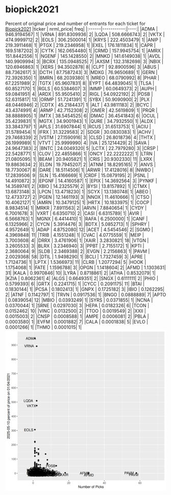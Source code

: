 # biopick2021
Percent of original price and number of entrants for each ticket for [Biopick2021](https://twitter.com/hashtag/Biopick2021)
|ticker |  nrml_price| freq|
|:------|-----------:|----:|
|ADMA   | 946.9194567|    1|
|VRNA   | 891.8309936|    2|
|LQDA   | 508.6666743|    2|
|VKTX   | 474.9999712|    2|
|EOLS   | 306.2500014|    1|
|KRYS   | 222.4503479|    1|
|ANIP   | 219.3911468|    1|
|PTGX   | 219.2346958|    1|
|EXEL   | 176.1811834|    1|
|CAPR   | 169.5187202|    3|
|CYTK   | 162.0654480|    1|
|CRMD   | 157.9945754|    1|
|AMRX   | 151.8442556|    1|
|NGENF  | 145.1428550|    2|
|MNKD   | 141.6149038|    1|
|AVDL   | 140.9909994|    3|
|BCRX   | 135.0948525|    7|
|AXSM   | 132.3182698|    3|
|NBIX   | 120.6946863|    1|
|XERS   |  94.3502878|    8|
|CLPT   |  92.8900596|    3|
|ABUS   |  88.7362617|    3|
|DCTH   |  87.7587243|    3|
|MDXG   |  76.9650689|    1|
|GERN   |  72.3926350|    1|
|BMRN   |  68.2039380|    1|
|MREO   |  68.0790992|    8|
|PHAR   |  67.2251989|    2|
|TGTX   |  65.9607831|    8|
|EYPT   |  64.4839045|    1|
|TLSA   |  60.8527170|    1|
|RGLS   |  60.5384607|    3|
|IMMP   |  60.0649373|    2|
|AUPH   |  59.0841951|    4|
|ARDX   |  55.9505410|    2|
|RIGL   |  54.0922192|    2|
|PDSB   |  52.6315817|   13|
|ORMP   |  51.7241391|    1|
|SYBX   |  50.9090900|    2|
|PLX    |  48.0446946|    2|
|CDTX   |  45.2184437|    1|
|ALT    |  43.9811183|    2|
|BCYC   |  43.4374991|    4|
|ARMP   |  42.7152308|    2|
|OMER   |  42.5619809|    1|
|PRQR   |  38.8888905|    1|
|IMTX   |  38.5454525|    6|
|DMAC   |  36.4541843|    6|
|OCUL   |  35.4239831|    1|
|MGTX   |  34.9001943|    1|
|QURE   |  34.7932550|    1|
|ALDX   |  33.3843797|    1|
|APLS   |  31.6907844|    1|
|RCUS   |  31.6513753|    1|
|ACIU   |  31.5789454|    1|
|IFRX   |  31.3229583|    2|
|SDGR   |  30.0830383|    1|
|ACHV   |  29.7468339|    2|
|VSTM   |  27.1590916|    3|
|CLSD   |  26.8018736|    4|
|THTX   |  26.1999989|    1|
|VTVT   |  25.9999990|    4|
|IVA    |  25.1214429|    2|
|SAVA   |  24.9647383|    2|
|BNTC   |  24.0049320|    5|
|LCTX   |  22.7979280|    3|
|CRSP   |  22.5428771|    1|
|CLOV   |  22.4855866|    1|
|ONCY   |  22.2222222|    1|
|LTRN   |  21.0805095|    1|
|BEAM   |  20.9405821|    1|
|CRIS   |  20.9302330|   11|
|LXRX   |  19.8863634|    2|
|ELDN   |  19.7945207|    2|
|ATNM   |  18.8295165|    7|
|ANVS   |  18.7730067|    8|
|DARE   |  18.5114506|    1|
|ARWR   |  17.4128016|    8|
|NWBO   |  17.2839506|    9|
|SLN    |  15.4166669|    1|
|CRDF   |  15.0879195|    2|
|PSNL   |  14.4910872|    3|
|EPGNF  |  14.4160587|    1|
|EPIX   |  14.3692564|    3|
|PYNKF  |  14.3589741|    2|
|XBIO   |  14.2325579|    2|
|BYSI   |  13.8157892|    1|
|CTMX   |  13.6873148|    3|
|LPCN   |  13.4718230|    1|
|SCYX   |  13.1380748|    1|
|ABEO   |  12.4733727|    2|
|PGEN   |  12.1461193|    3|
|NNOX   |  11.4610666|    1|
|CTSO   |  10.4062127|    1|
|AMRN   |  10.3479125|    1|
|HRTX   |  10.1833975|    1|
|COCP   |   8.9834514|    1|
|MRKR   |   7.8911563|    2|
|ARVN   |   7.8840654|    1|
|CYDY   |   6.7001678|    3|
|VXRT   |   6.6350710|    2|
|CASI   |   6.6315789|    1|
|AVIR   |   6.5668763|    1|
|MGNX   |   6.4414410|    1|
|RAFA   |   6.2500000|    1|
|CANF   |   6.1325966|    2|
|CYCN   |   5.3914476|    3|
|BDTX   |   5.0852713|    1|
|SPHRY  |   4.9572649|    1|
|ADAP   |   4.8752080|   12|
|ACET   |   4.5454546|    2|
|SGMO   |   4.3969848|   11|
|TRIB   |   4.1551248|    1|
|CVAC   |   4.0775559|    1|
|MEIP   |   3.7003608|    4|
|DRRX   |   3.4761906|    1|
|XAIR   |   3.2830821|   18|
|VTGN   |   3.2605533|    3|
|BLRX   |   3.2346940|    3|
|PPBT   |   2.7155172|    1|
|KPTI   |   2.3680064|    9|
|SLDB   |   2.3469388|    2|
|EVGN   |   2.2156863|    1|
|PAVM   |   2.0029368|   58|
|DTIL   |   1.9498290|    1|
|BCLI   |   1.7327459|    3|
|APRE   |   1.7124736|    1|
|LPTX   |   1.5366973|   11|
|CLRB   |   1.2077294|    5|
|HOOK   |   1.1754068|    1|
|FATE   |   1.1596788|    3|
|OPGN   |   1.1418604|    2|
|AFMD   |   1.1303631|   31|
|KALA   |   0.9970846|   10|
|LYRA   |   0.8718861|    2|
|ATHA   |   0.8532079|    1|
|KZIA   |   0.8062361|    4|
|ALGS   |   0.6649351|    2|
|SNGX   |   0.6111111|    2|
|PHIO   |   0.5799393|    6|
|GRTX   |   0.2241715|    1|
|CYCC   |   0.2091175|   11|
|BTAI   |   0.1830144|    1|
|PCSA   |   0.1802413|    1|
|GNPX   |   0.1725182|    3|
|IBIO   |   0.1262295|    2|
|ATNF   |   0.1142797|    1|
|TRVN   |   0.0917536|    1|
|BNGO   |   0.0888889|    7|
|APTO   |   0.0839054|   12|
|MBIO   |   0.0393249|    1|
|SYRS   |   0.0371855|    1|
|NCNA   |   0.0370044|    1|
|SRNE   |   0.0297030|    3|
|HEPA   |   0.0182326|    6|
|TCON   |   0.0152462|   10|
|VINC   |   0.0132500|    2|
|TTOO   |   0.0019549|    2|
|XXII   |   0.0015003|    2|
|CNSP   |   0.0008588|    1|
|AMPE   |   0.0006081|    2|
|PBLA   |   0.0003580|    1|
|EVFM   |   0.0001882|    7|
|CALA   |   0.0001838|    5|
|EVLO   |   0.0001266|    1|
|THMO   |   0.0001015|    1|
![retvspicks](biopicks.png?raw=true)
